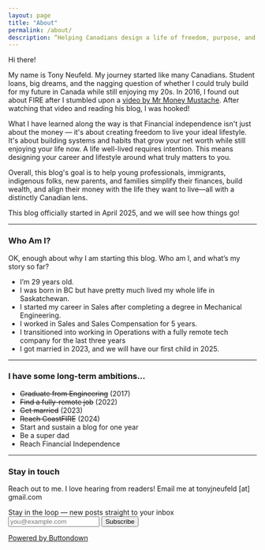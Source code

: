 ```yaml
---
layout: page
title: "About"
permalink: /about/
description: “Helping Canadians design a life of freedom, purpose, and financial confidence — with simple strategies for lifestyle design and long-term wealth.”
---
```

Hi there! 

My name is Tony Neufeld. My journey started like many Canadians. Student loans, big dreams, and the nagging question of whether I could truly build for my future in Canada while still enjoying my 20s. In 2016, I found out about FIRE after I stumbled upon a [video by Mr Money Mustache](https://www.youtube.com/watch?v=8-Li_sFNc4Q). After watching that video and reading his blog, I was hooked!

What I have learned along the way is that Financial independence isn't just about the money — it's about creating freedom to live your ideal lifestyle. It's about building systems and habits that grow your net worth while still enjoying your life now. A life well-lived requires intention. This means designing your career and lifestyle around what truly matters to you.

Overall, this blog's goal is to help young professionals, immigrants, indigenous folks, new parents, and families simplify their finances, build wealth, and align their money with the life they want to live—all with a distinctly Canadian lens.

This blog officially started in April 2025, and we will see how things go!

---

### Who Am I?
OK, enough about why I am starting this blog. Who am I, and what’s my story so far?
- I’m 29 years old.
- I was born in BC but have pretty much lived my whole life in Saskatchewan.
- I started my career in Sales after completing a degree in Mechanical Engineering.
- I worked in Sales and Sales Compensation for 5 years.
- I transitioned into working in Operations with a fully remote tech company for the last three years
- I got married in 2023, and we will have our first child in 2025.

---

### I have some long-term ambitions…
- ~~Graduate from Engineering~~ (2017)
- ~~Find a fully-remote job~~ (2022)
- ~~Get married~~ (2023)
- ~~Reach CoastFIRE~~ (2024)
- Start and sustain a blog for one year
- Be a super dad
- Reach Financial Independence

---

### Stay in touch
Reach out to me. I love hearing from readers!
Email me at tonyjneufeld [at] gmail.com

<form
  action="https://buttondown.com/api/emails/embed-subscribe/tonyneufeldblog"
  method="post"
  target="popupwindow"
  onsubmit="window.open('https://buttondown.com/tonyneufeldblog', 'popupwindow')"
  class="subscribe-box"
>
  <label for="bd-email">Stay in the loop — new posts straight to your inbox</label>
  <input type="email" name="email" id="bd-email" placeholder="you@example.com" required />
  
  <input type="submit" value="Subscribe" />
  
  <p>
    <a href="https://buttondown.com/refer/tonyneufeldblog" target="_blank">Powered by Buttondown</a>
  </p>
</form>
<br>
<!--<a href="https://www.buymeacoffee.com/tonyneufeldblog"><img src="https://img.buymeacoffee.com/button-api/?text=Support the blog&emoji=&slug=tonyneufeldblog&button_colour=FFDD00&font_colour=000000&font_family=Cookie&outline_colour=000000&coffee_colour=ffffff" /></a>>
